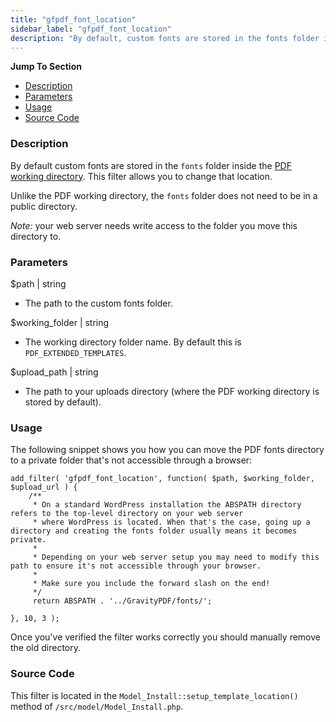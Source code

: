 ```yaml
---
title: "gfpdf_font_location"
sidebar_label: "gfpdf_font_location"
description: "By default, custom fonts are stored in the fonts folder inside the PDF working directory. This filter allows you to change that location. "
---
```


**Jump To Section**

* [Description](#description)
* [Parameters](#parameters)
* [Usage](#usage)
* [Source Code](#source-code)

### Description 

By default custom fonts are stored in the `fonts` folder inside the [PDF working directory](developer-first-custom-pdf.md#working-directory). This filter allows you to change that location. 

Unlike the PDF working directory, the `fonts` folder does not need to be in a public directory.

*Note:* your web server needs write access to the folder you move this directory to.

### Parameters 

$path | string
*  The path to the custom fonts folder.

$working_folder | string
*  The working directory folder name. By default this is `PDF_EXTENDED_TEMPLATES`.

$upload_path | string
*  The path to your uploads directory (where the PDF working directory is stored by default).

### Usage 

The following snippet shows you how you can move the PDF fonts directory to a private folder that's not accessible through a browser:

```.language-php
add_filter( 'gfpdf_font_location', function( $path, $working_folder, $upload_url ) {
    /**
     * On a standard WordPress installation the ABSPATH directory refers to the top-level directory on your web server
     * where WordPress is located. When that's the case, going up a directory and creating the fonts folder usually means it becomes private.
     *
     * Depending on your web server setup you may need to modify this path to ensure it's not accessible through your browser.
     *
     * Make sure you include the forward slash on the end!
     */
     return ABSPATH . '../GravityPDF/fonts/';

}, 10, 3 );

```

Once you've verified the filter works correctly you should manually remove the old directory.

### Source Code 

This filter is located in the `Model_Install::setup_template_location()` method of `/src/model/Model_Install.php`.